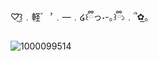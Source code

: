 ♡͜͡꒱﹒軽ﾞ︐﹒—﹒໒꒰ྀིっ˕-｡꒱ྀི১﹒՞✿̲。

![1000099514](https://github.com/user-attachments/assets/ffc621a4-5b9b-49d9-970c-bd3ebe9b3689)
